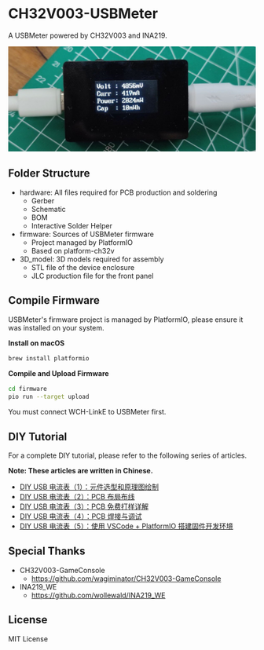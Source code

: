 # CH32V003-USBMeter

A USBMeter powered by CH32V003 and INA219.

<img src="images/diy-usb-meter.jpg?raw=true" alt="diy-usb-meter" style="zoom:50%;" />



## Folder Structure

* hardware: All files required for PCB production and soldering
  * Gerber
  * Schematic
  * BOM
  * Interactive Solder Helper
* firmware: Sources of USBMeter firmware
  * Project managed by PlatformIO
  * Based on platform-ch32v
* 3D_model: 3D models required for assembly
  * STL file of the device enclosure
  * JLC production file for the front panel



## Compile Firmware

USBMeter's firmware project is managed by PlatformIO, please ensure it was installed on your system.

**Install on macOS**

```bash
brew install platformio
```

**Compile and Upload Firmware**

```bash
cd firmware
pio run --target upload
```

You must connect WCH-LinkE to USBMeter first.



## DIY Tutorial

For a complete DIY tutorial, please refer to the following series of articles.

**Note: These articles are written in Chinese.**

- [DIY USB 电流表（1）：元件选型和原理图绘制](https://xujiwei.com/blog/2024/02/diy-usb-meter-schematic/)
- [DIY USB 电流表（2）：PCB 布局布线](https://xujiwei.com/blog/2024/02/diy-usb-meter-pcb-design/)
- [DIY USB 电流表（3）：PCB 免费打样详解](https://xujiwei.com/blog/2024/03/diy-usermeter-order-pcb/)
- [DIY USB 电流表（4）：PCB 焊接与调试](https://xujiwei.com/blog/2024/03/diy-usb-meter-pcb-soldering/)
- [DIY USB 电流表（5）：使用 VSCode + PlatformIO 搭建固件开发环境](https://xujiwei.com/blog/2024/04/diy-usb-meter-setup-fw-dev/)



## Special Thanks

* CH32V003-GameConsole
  * https://github.com/wagiminator/CH32V003-GameConsole
* INA219_WE
  * https://github.com/wollewald/INA219_WE



## License

MIT License
